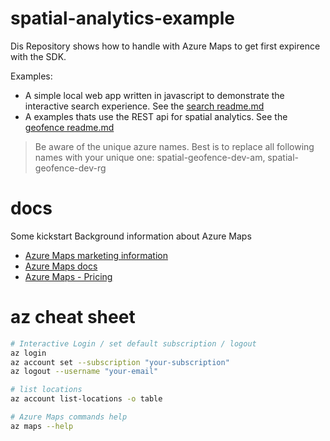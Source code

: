 # spatial-analytics-example

Dis Repository shows how to handle with Azure Maps to get first expirence with the SDK.

Examples:
- A simple local web app written in javascript to demonstrate the interactive search experience. See the [search readme.md](/search/readme.md)
- A examples thats use the REST api for spatial analytics. See the [geofence readme.md](/geofence/readme.md)

> Be aware of the unique azure names. Best is to replace all following names with your unique one: spatial-geofence-dev-am, spatial-geofence-dev-rg

# docs

Some kickstart Background information about Azure Maps

- [Azure Maps marketing information](https://azure.microsoft.com/en-us/services/azure-maps/)
- [Azure Maps docs](https://docs.microsoft.com/en-us/azure/azure-maps/about-azure-maps)
- [Azure Maps - Pricing](https://azure.microsoft.com/en-us/pricing/details/azure-maps/)

# az cheat sheet

```bash
# Interactive Login / set default subscription / logout
az login
az account set --subscription "your-subscription"
az logout --username "your-email"

# list locations
az account list-locations -o table

# Azure Maps commands help
az maps --help
```

